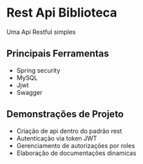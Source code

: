 # Rest Api Biblioteca

Uma Api Restful simples

## Principais Ferramentas

  * Spring security
  * MySQL
  * Jjwt
  * Swagger

## Demonstrações de Projeto

  * Criação de api dentro do padrão rest
  * Autenticação via token JWT
  * Gerenciamento de autorizações por roles
  * Elaboração de documentações dinamicas
